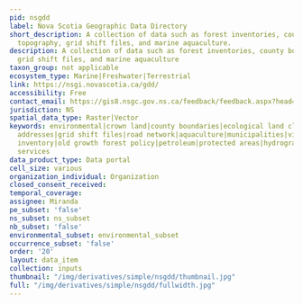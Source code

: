 ```yaml
---
pid: nsgdd
label: Nova Scotia Geographic Data Directory
short_description: A collection of data such as forest inventories, county boundaries,
  topography, grid shift files, and marine aquaculture.
description: A collection of data such as forest inventories, county boundaries, topography,
  grid shift files, and marine aquaculture
taxon_group: not applicable
ecosystem_type: Marine|Freshwater|Terrestrial
link: https://nsgi.novascotia.ca/gdd/
accessibility: Free
contact_email: https://gis8.nsgc.gov.ns.ca/feedback/feedback.aspx?head=Geographic%20Data%20Directory&app=gdd&func=
jurisdiction: NS
spatial_data_type: Raster|Vector
keywords: environmental|crown land|county boundaries|ecological land classification|civic
  addresses|grid shift files|road network|aquaculture|municipalities|villages|forest
  inventory|old growth forest policy|petroleum|protected areas|hydrographic network|community
  services
data_product_type: Data portal
cell_size: various
organization_individual: Organization
closed_consent_received: 
temporal_coverage: 
assignee: Miranda
pe_subset: 'false'
ns_subset: ns_subset
nb_subset: 'false'
environmental_subset: environmental_subset
occurrence_subset: 'false'
order: '20'
layout: data_item
collection: inputs
thumbnail: "/img/derivatives/simple/nsgdd/thumbnail.jpg"
full: "/img/derivatives/simple/nsgdd/fullwidth.jpg"
---
```

